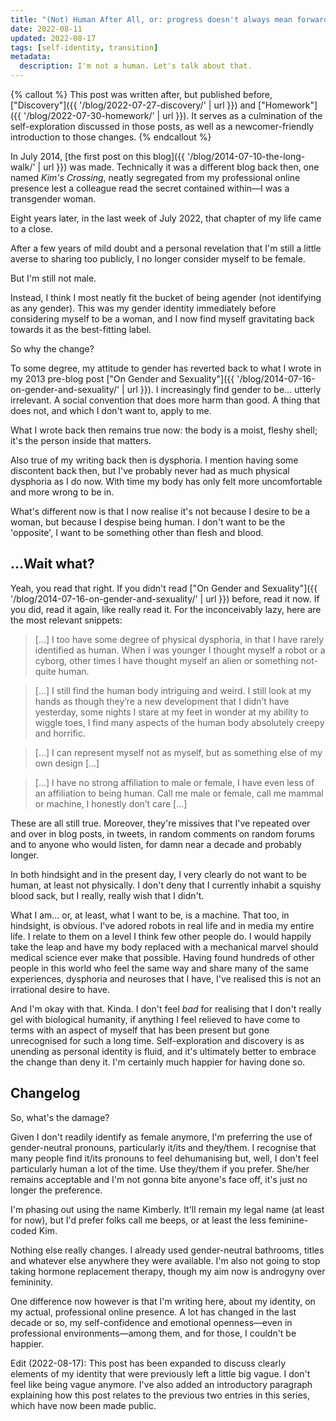 ```yaml
---
title: "(Not) Human After All, or: progress doesn't always mean forwards"
date: 2022-08-11
updated: 2022-08-17
tags: [self-identity, transition]
metadata:
  description: I'm not a human. Let's talk about that.
---
```


{% callout %}
This post was written after, but published before, ["Discovery"]({{ '/blog/2022-07-27-discovery/' | url }}) and ["Homework"]({{ '/blog/2022-07-30-homework/' | url }}). It serves as a culmination of the self-exploration discussed in those posts, as well as a newcomer-friendly introduction to those changes.
{% endcallout %}

In July 2014, [the first post on this blog]({{ '/blog/2014-07-10-the-long-walk/' | url }}) was made. Technically it was a different blog back then, one named _Kim's Crossing_, neatly segregated from my professional online presence lest a colleague read the secret contained within—I was a transgender woman.

Eight years later, in the last week of July 2022, that chapter of my life came to a close.

After a few years of mild doubt and a personal revelation that I'm still a little averse to sharing too publicly, I no longer consider myself to be female.

But I'm still not male.

Instead, I think I most neatly fit the bucket of being agender (not identifying as any gender). This was my gender identity immediately before considering myself to be a woman, and I now find myself gravitating back towards it as the best-fitting label.

So why the change?

To some degree, my attitude to gender has reverted back to what I wrote in my 2013 pre-blog post ["On Gender and Sexuality"]({{ '/blog/2014-07-16-on-gender-and-sexuality/' | url }}). I increasingly find gender to be&hellip; utterly irrelevant. A social convention that does more harm than good. A thing that does not, and which I don't want to, apply to me.

What I wrote back then remains true now: the body is a moist, fleshy shell; it's the person inside that matters.

Also true of my writing back then is dysphoria. I mention having some discontent back then, but I've probably never had as much physical dysphoria as I do now. With time my body has only felt more uncomfortable and more wrong to be in.

What's different now is that I now realise it's not because I desire to be a woman, but because I despise being human. I don't want to be the 'opposite', I want to be something other than flesh and blood.

## &hellip;Wait what?

Yeah, you read that right. If you didn't read ["On Gender and Sexuality"]({{ '/blog/2014-07-16-on-gender-and-sexuality/' | url }}) before, read it now. If you did, read it again, like really read it. For the inconceivably lazy, here are the most relevant snippets:

> [&hellip;] I too have some degree of physical dysphoria, in that I have rarely identified as human. When I was younger I thought myself a robot or a cyborg, other times I have thought myself an alien or something not-quite human.

> [&hellip;] I still find the human body intriguing and weird. I still look at my hands as though they’re a new development that I didn’t have yesterday, some nights I stare at my feet in wonder at my ability to wiggle toes, I find many aspects of the human body absolutely creepy and horrific.

> [&hellip;] I can represent myself not as myself, but as something else of my own design [&hellip;]

> [&hellip;] I have no strong affiliation to male or female, I have even less of an affiliation to being human. Call me male or female, call me mammal or machine, I honestly don’t care [&hellip;]

These are all still true. Moreover, they're missives that I've repeated over and over in blog posts, in tweets, in random comments on random forums and to anyone who would listen, for damn near a decade and probably longer.

In both hindsight and in the present day, I very clearly do not want to be human, at least not physically. I don't deny that I currently inhabit a squishy blood sack, but I really, really wish that I didn't.

What I am&hellip; or, at least, what I want to be, is a machine. That too, in hindsight, is obvious. I've adored robots in real life and in media my entire life. I relate to them on a level I think few other people do. I would happily take the leap and have my body replaced with a mechanical marvel should medical science ever make that possible. Having found hundreds of other people in this world who feel the same way and share many of the same experiences, dysphoria and neuroses that I have, I've realised this is not an irrational desire to have.

And I'm okay with that. Kinda. I don't feel _bad_ for realising that I don't really gel with biological humanity, if anything I feel relieved to have come to terms with an aspect of myself that has been present but gone unrecognised for such a long time. Self-exploration and discovery is as unending as personal identity is fluid, and it's ultimately better to embrace the change than deny it. I'm certainly much happier for having done so.

## Changelog

So, what's the damage?

Given I don't readily identify as female anymore, I'm preferring the use of gender-neutral pronouns, particularly it/its and they/them. I recognise that many people find it/its pronouns to feel dehumanising but, well, I don't feel particularly human a lot of the time. Use they/them if you prefer. She/her remains acceptable and I'm not gonna bite anyone's face off, it's just no longer the preference.

I'm phasing out using the name Kimberly. It'll remain my legal name (at least for now), but I'd prefer folks call me beeps, or at least the less feminine-coded Kim.

Nothing else really changes. I already used gender-neutral bathrooms, titles and whatever else anywhere they were available. I'm also not going to stop taking hormone replacement therapy, though my aim now is androgyny over femininity.

One difference now however is that I'm writing here, about my identity, on my actual, professional online presence. A lot has changed in the last decade or so, my self-confidence and emotional openness—even in professional environments—among them, and for those, I couldn't be happier.

Edit (2022-08-17): This post has been expanded to discuss clearly elements of my identity that were previously left a little big vague. I don't feel like being vague anymore. I've also added an introductory paragraph explaining how this post relates to the previous two entries in this series, which have now been made public.
